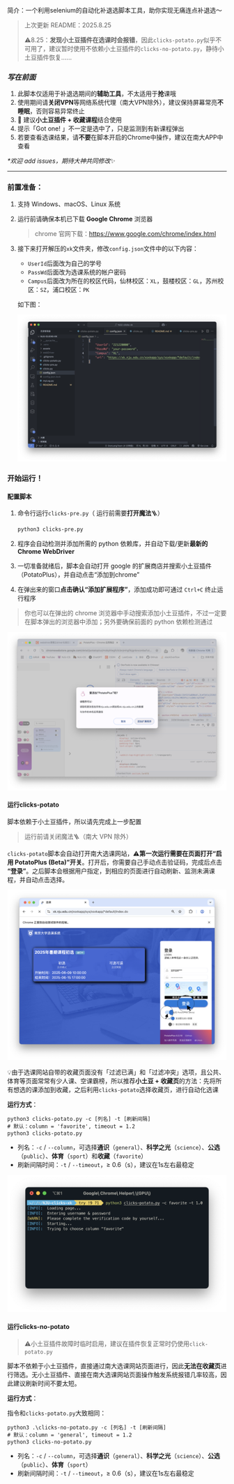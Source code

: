 简介：一个利用selenium的自动化补退选脚本工具，助你实现无痛连点补退选～

> 上次更新 README：2025.8.25
> 
> ⚠️8.25：**发现小土豆插件在选课时会报错**，因此`clicks-potato.py`似乎不可用了，建议暂时使用不依赖小土豆插件的`clicks-no-potato.py`，静待小土豆插件恢复……

### *写在前面*

1. 此脚本仅适用于补退选期间的**辅助工具**，不太适用于**抢**课哦
2. 使用期间请**关闭VPN**等网络系统代理（南大VPN除外），建议保持屏幕常亮**不睡眠**，否则容易异常终止
3. 🌟 建议**小土豆插件 + 收藏课程**结合使用
4. 提示「Got one! 」不一定是选中了，只是监测到有新课程弹出
5. 若要查看选课结果，请**不要**在脚本开启的Chrome中操作，建议在南大APP中查看

*\*欢迎 add issues，期待大神共同修改*✨

---

### 前置准备：

1. 支持 Windows、macOS、Linux 系统

2. 运行前请确保本机已下载 **Google Chrome** 浏览器

   > chrome 官网下载：https://www.google.com/chrome/index.html

3. 接下来打开解压的`xk`文件夹，修改`config.json`文件中的以下内容：

   * `UserId`后面改为自己的学号
   * `PassWd`后面改为选课系统的帐户密码
   * `Campus`后面改为所在的校区代码，仙林校区：`XL`，鼓楼校区：`GL`，苏州校区：`SZ`，浦口校区：`PK`
   
   如下图：
   
   ![./assets/配置.png](https://raw.githubusercontent.com/DonLangTswn/NJU-clicks-xk/main/assets/配置.png)



### 开始运行！

#### 配置脚本

1. 命令行运行`clicks-pre.py`（ 运行前需要**打开魔法**🪜）

   ```bash
   python3 clicks-pre.py
   ```

2. 程序会自动检测并添加所需的 python 依赖库，并自动下载/更新**最新的 Chrome WebDriver**

3. 一切准备就绪后，脚本会自动打开 google 的扩展商店并搜索小土豆插件（PotatoPlus），并自动点击“添加到chrome”

4. 在弹出来的窗口**点击确认“添加扩展程序”**，添加成功即可通过 `Ctrl+C` 终止运行程序

> 你也可以在弹出的 chrome 浏览器中手动搜索添加小土豆插件，不过一定要在脚本弹出的浏览器中添加；另外要确保前面的 python 依赖检测通过

![./assets/小土豆.png](https://raw.githubusercontent.com/DonLangTswn/NJU-clicks-xk/main/assets/小土豆.png)

#### 运行clicks-potato

脚本依赖于小土豆插件，所以请先完成上一步配置

> 运行前请关闭魔法🪜（南大 VPN 除外）

`clicks-potato`脚本会自动打开南大选课网站，⚠️**第一次运行需要在页面打开“启用 PotatoPlus (Beta)”开关**。打开后，你需要自己手动点击验证码，完成后点击 **“登录”**。之后脚本会根据用户指定，到相应的页面进行自动刷新、监测未满课程，并自动点击选择。

![./assets/登录.png](https://raw.githubusercontent.com/DonLangTswn/NJU-clicks-xk/main/assets/登录.png)

💡由于选课网站自带的收藏页面没有「过滤已满」和「过滤冲突」选项，且公共、体育等页面常常有少人课、空课霸榜，所以推荐**小土豆 + 收藏页**的方法：先将所有想选的课添加到收藏，之后利用`clicks-potato`选择收藏页，进行自动化选课

**运行方式**：

```shell
python3 clicks-potato.py -c [列名] -t [刷新间隔]
# 默认：column = 'favorite', timeout = 1.2
python3 clicks-potato.py
```

* 列名：`-c` / `--column`，可选择**通识**（`general`）、**科学之光**（`science`）、**公选**（`public`）、**体育**（`sport`）和**收藏**（`favorite`）
* 刷新间隔时间：`-t` / `--timeout`，≥ 0.6（s），建议在1s左右最稳定

![./assets/运行.png](https://raw.githubusercontent.com/DonLangTswn/NJU-clicks-xk/main/assets/运行.png)



#### 运行clicks-no-potato

> ⚠️小土豆插件故障时临时启用，建议在插件恢复正常时仍使用`click-potato.py`

脚本不依赖于小土豆插件，直接通过南大选课网站页面进行，因此**无法在收藏页**进行筛选。无小土豆插件、直接在南大选课网站页面操作触发系统报错几率较高，因此建议刷新时间不要太短。

**运行方式**：

指令和`clicks-potato.py`大致相同：

```shell
python3 .\clicks-no-potato.py -c [列名] -t [刷新间隔]
# 默认：column = 'general', timeout = 1.2
python3 clicks-no-potato.py
```

* 列名：`-c` / `--column`，可选择**通识**（`general`）、**科学之光**（`science`）、**公选**（`public`）、**体育**（`sport`）
* 刷新间隔时间：`-t` / `--timeout`，≥ 0.6（s），建议在1s左右最稳定